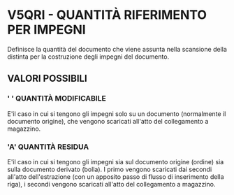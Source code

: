 # V5QRI     -  QUANTITÀ RIFERIMENTO PER IMPEGNI
Definisce la quantità del documento che viene assunta nella scansione della distinta per la costruzione degli impegni
del documento.

## VALORI POSSIBILI

### ' ' QUANTITÀ MODIFICABILE
E'il caso in cui si tengono gli impegni solo su un documento (normalmente il documento origine), che vengono scaricati
all'atto del collegamento a magazzino.

### 'A' QUANTITÀ RESIDUA
E'il caso in cui si tengono gli impegni sia sul documento origine (ordine) sia sulla documento derivato (bolla). I
primo vengono scaricati dai secondi all'atto dell'estrazione (con un apposito passo di flusso di inserimento della
riga), i secondi vengono scaricati all'atto del collegamento a magazzino.
